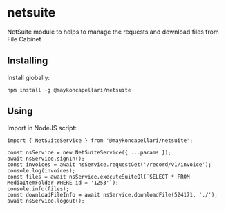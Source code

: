 # netsuite
NetSuite module to helps to manage the requests and download files from File Cabinet

## Installing
Install globally:

    npm install -g @maykoncapellari/netsuite


## Using

Import in NodeJS script:

    import { NetSuiteService } from '@maykoncapellari/netsuite';

    const nsService = new NetSuiteService({ ...params });
    await nsService.signIn();
    const invoices = await nsService.requestGet('/record/v1/invoice');
    console.log(invoices);
    const files = await nsService.executeSuiteQl(`SELECT * FROM MediaItemFolder WHERE id = '1253'`);
    console.info(files);
    const downloadFileInfo = await nsService.downloadFile(524171, './');
    await nsService.logout();